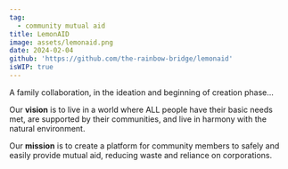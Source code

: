 ```yaml
---
tag:
  - community mutual aid
title: LemonAID
image: assets/lemonaid.png
date: 2024-02-04
github: 'https://github.com/the-rainbow-bridge/lemonaid'
isWIP: true
---
```


A family collaboration, in the ideation and beginning of creation phase...

Our **vision** is to live in a world where ALL people have their basic needs met, are supported by their communities, and live in harmony with the natural environment.

Our **mission** is to create a platform for community members to safely and easily provide mutual aid, reducing waste and reliance on corporations.
